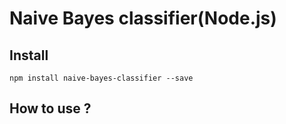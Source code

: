 # Naive Bayes classifier(Node.js)

## Install

```
npm install naive-bayes-classifier --save
```

## How to use ?



